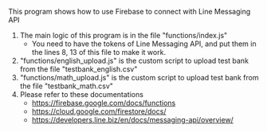 This program shows how to use Firebase to connect with Line Messaging API 

1. The main logic of this program is in the file "functions/index.js" 
    - You need to have the tokens of Line Messaging API, and put them in the lines 8, 13 of this file to make it work. 
2. "functions/english_upload.js" is the custom script to upload test bank from the file "testbank_english.csv"
3. "functions/math_upload.js" is the custom script to upload test bank from the file "testbank_math.csv"
4. Please refer to these documentations
    - https://firebase.google.com/docs/functions
    - https://cloud.google.com/firestore/docs/
    - https://developers.line.biz/en/docs/messaging-api/overview/
